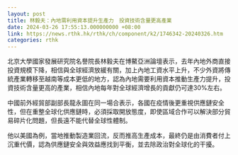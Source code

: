 ```yaml
---
layout: post
title: 林毅夫：內地需利用資本提升生產力　投資技術含量更高產業
date: 2024-03-26 17:55:13.000000000 +08:00
link: https://news.rthk.hk/rthk/ch/component/k2/1746342-20240326.htm
categories: rthk
---
```


北京大學國家發展研究院名譽院長林毅夫在博鰲亞洲論壇表示，去年內地外商直接投資規模下降，相信與全球經濟放緩有關，加上內地工資水平上升，不少外資將傳統產業轉移至越南等成本更低的地方，認為內地需要利用資本推動生產力提升，投資技術含量更高的產業，相信內地每年對全球經濟增長的貢獻仍可達30%左右。

中國前外經貿部副部長龍永圖在同一場合表示，各國在疫情後更重視供應鏈安全性，但在重整全球化供應鏈時，必須採取開放態度，即使區域合作可以解決部分貿易碎片化問題，但長遠不能代替全球性體制。

他以美國為例，當地推動製造業回流，反而推高生產成本，最終仍是由消費者付上沉重代價，認為供應鏈安全與效益應找到平衡，並去除政治對全球化的干擾。
